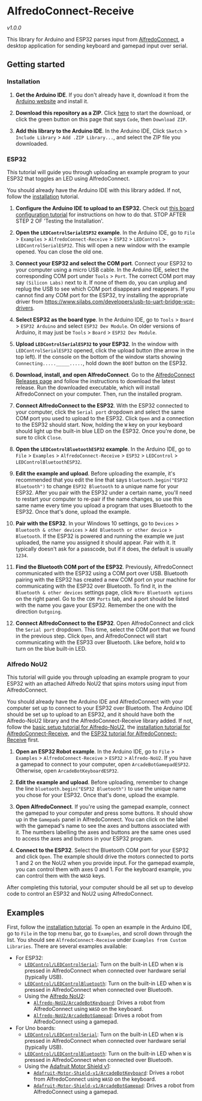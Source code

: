 # AlfredoConnect-Receive
*v1.0.0*

This library for Arduino and ESP32 parses input from [AlfredoConnect](https://github.com/AlfredoElectronics/AlfredoConnect-Desktop), a desktop application for sending keyboard and gamepad input over serial.

## Getting started

### Installation

1. **Get the Arduino IDE**. If you don't already have it, download it from the [Arduino website](https://www.arduino.cc/en/main/software) and install it.

2. **Download this repository as a ZIP**. Click [here][download] to start the download, or click the green button on this page that says `Code`, then `Download ZIP`.

3. **Add this library to the Arduino IDE**. In the Arduino IDE, Click `Sketch` > `Include Library` > `Add .ZIP Library...`, and select the ZIP file you downloaded.

### ESP32

This tutorial will guide you through uploading an example program to your ESP32 that toggles an LED using AlfredoConnect.

You should already have the Arduino IDE with this library added. If not, follow the [installation](#installation) tutorial.

1. **Configure the Arduino IDE to upload to an ESP32.** Check out [this board configuration tutorial](https://randomnerdtutorials.com/installing-the-esp32-board-in-arduino-ide-windows-instructions/) for instructions on how to do that. STOP AFTER STEP 2 OF 'Testing the Installation'.

2. **Open the `LEDControlSerialESP32` example**. In the Arduino IDE, go to `File` > `Examples` > `AlfredoConnect-Receive` > `ESP32` > `LEDControl` > `LEDControlSerialESP32`. This will open a new window with the example opened. You can close the old one.

3. **Connect your ESP32 and select the COM port**. Connect your ESP32 to your computer using a micro USB cable. In the Arduino IDE, select the corresponding COM port under `Tools` > `Port`. The correct COM port may say `(Silicon Labs)` next to it. If none of them do, you can unplug and replug the USB to see which COM port disappears and reappears. If you cannot find any COM port for the ESP32, try installing the appropriate driver from https://www.silabs.com/developers/usb-to-uart-bridge-vcp-drivers.

4. **Select ESP32 as the board type**. In the Arduino IDE, go to `Tools` > `Board` > `ESP32 Arduino` and select `ESP32 Dev Module`. On older versions of Arduino, it may just be `Tools` > `Board` > `ESP32 Dev Module`.

5. **Upload `LEDControlSerialESP32` to your ESP32**. In the window with `LEDControlSerialESP32` opened, click the upload button (the arrow in the top left). If the console on the bottom of the window starts showing `Connecting....._____.....`, hold down the `BOOT` button on the ESP32.

6. **Download, install, and open AlfredoConnect**. Go to the [AlfredoConnect Releases page](https://github.com/AlfredoElectronics/AlfredoConnect-Desktop/releases) and follow the instructions to download the latest release. Run the downloaded executable, which will install AlfredoConnect on your computer. Then, run the installed program.

7. **Connect AlfredoConnect to the ESP32**. With the ESP32 connected to your computer, click the `Serial port` dropdown and select the same COM port you used to upload to the ESP32. Click `Open` and a connection to the ESP32 should start. Now, holding the `W` key on your keyboard should light up the built-in blue LED on the ESP32. Once you're done, be sure to click `Close`.

8. **Open the `LEDControlBluetoothESP32` example**. In the Arduino IDE, go to `File` > `Examples` > `AlfredoConnect-Receive` > `ESP32` > `LEDControl` > `LEDControlBluetoothESP32`.

9. **Edit the example and upload**. Before uploading the example, it's recommended that you edit the line that says `bluetooth.begin("ESP32 Bluetooth")` to change `ESP32 Bluetooth` to a unique name for your ESP32. After you pair with the ESP32 under a certain name, you'll need to restart your computer to re-pair if the name changes, so use this same name every time you upload a program that uses Bluetooth to the ESP32. Once that's done, upload the example.

10. **Pair with the ESP32**. In your Windows 10 settings, go to `Devices` > `Bluetooth & other devices` > `Add Bluetooth or other device` > `Bluetooth`. If the ESP32 is powered and running the example we just uploaded, the name you assigned it should appear. Pair with it. It typically doesn't ask for a passcode, but if it does, the default is usually `1234`.

11. **Find the Bluetooth COM port of the ESP32**. Previously, AlfredoConnect communicated with the ESP32 using a COM port over USB. Bluetooth pairing with the ESP32 has created a new COM port on your machine for communicating with the ESP32 over Bluetooth. To find it, in the `Bluetooth & other devices` settings page, click `More Bluetooth options` on the right panel. Go to the `COM Ports` tab, and a port should be listed with the name you gave your ESP32. Remember the one with the direction `Outgoing`.

12. **Connect AlfredoConnect to the ESP32**. Open AlfredoConnect and click the `Serial port` dropdown. This time, select the COM port that we found in the previous step. Click `Open`, and AlfredoConnect will start communicating with the ESP33 over Bluetooth. Like before, hold `W` to turn on the blue built-in LED.

### Alfredo NoU2

This tutorial will guide you through uploading an example program to your ESP32 with an attached Alfredo NoU2 that spins motors using input from AlfredoConnect.

You should already have the Arduino IDE and AlfredoConnect with your computer set up to connect to your ESP32 over Bluetooth. The Arduino IDE should be set up to upload to an ESP32, and it should have both the Alfredo-NoU2 library and the AlfredoConnect-Receive library added. If not, follow the [basic setup tutorial for Alfredo-NoU2](https://github.com/AlfredoElectronics/Alfredo-NoU2#basic-setup), the [installation tutorial for AlfredoConnect-Receive](#installation), and the [ESP32 tutorial for AlfredoConnect-Receive](#esp32) first.

1. **Open an ESP32 Robot example**. In the Arduino IDE, go to `File` > `Examples` > `AlfredoConnect-Receive` > `ESP32` > `Alfredo-NoU2`. If you have a gamepad to connect to your computer, open `ArcadeBotGamepadESP32`. Otherwise, open `ArcadeBotKeyboardESP32`.

2. **Edit the example and upload**. Before uploading, remember to change the line `bluetooth.begin("ESP32 Bluetooth")` to use the unique name you chose for your ESP32. Once that's done, upload the example.

3. **Open AlfredoConnect**. If you're using the gamepad example, connect the gamepad to your computer and press some buttons. It should show up in the `Gamepads` panel in AlfredoConnect. You can click on the label with the gamepad's name to see the axes and buttons associated with it. The numbers labelling the axes and buttons are the same ones used to access the axes and buttons in your ESP32 program.

4. **Connect to the ESP32**. Select the Bluetooth COM port for your ESP32 and click `Open`. The example should drive the motors connected to ports 1 and 2 on the NoU2 when you provide input. For the gamepad example, you can control them with axes 0 and 1. For the keyboard example, you can control them with the `WASD` keys.

After completing this tutorial, your computer should be all set up to develop code to control an ESP32 and NoU2 using AlfredoConnect.

## Examples

First, follow the [installation tutorial](#installation). To open an example in the Arduino IDE, go to `File` in the top menu bar, go to `Examples`, and scroll down through the list. You should see `AlfredoConnect-Receive` under `Examples from Custom Libraries`. There are several examples available:

 * For ESP32:
   * [`LEDControl/LEDControlSerial`](examples/ESP32/LEDControl/LEDControlSerial/LEDControlSerial.ino): Turn on the built-in LED when `W` is pressed in AlfredoConnect when connected over hardware serial (typically USB).
   * [`LEDControl/LEDControlBluetooth`](examples/ESP32/LEDControl/LEDControlBluetooth/LEDControlBluetooth.ino): Turn on the built-in LED when `W` is pressed in AlfredoConnect when connected over Bluetooth.
   * Using the [Alfredo NoU2](https://github.com/AlfredoElectronics/Alfredo-NoU2):
     * [`Alfredo-NoU2/ArcadeBotKeyboard`](examples/ESP32/Alfredo-NoU2/ArcadeBotKeyboard/ArcadeBotKeyboard.ino): Drives a robot from AlfredoConnect using `WASD` on the keyboard.
     * [`Alfredo-NoU2/ArcadeBotGamepad`](examples/ESP32/Alfredo-NoU2/ArcadeBotGamepad/ArcadeBotGamepad.ino): Drives a robot from AlfredoConnect using a gamepad.
* For Uno boards:
   * [`LEDControl/LEDControlSerial`](examples/Uno/LEDControl/LEDControlSerial/LEDControlSerial.ino): Turn on the built-in LED when `W` is pressed in AlfredoConnect when connected over hardware serial (typically USB).
   * [`LEDControl/LEDControlBluetooth`](examples/Uno/LEDControl/LEDControlBluetooth/LEDControlBluetooth.ino): Turn on the built-in LED when `W` is pressed in AlfredoConnect when connected over Bluetooth.
   * Using the [Adafruit Motor Shield v1](https://github.com/adafruit/Adafruit_Motor-Shield-v1):
     * [`Adafruit-Motor-Shield-v1/ArcadeBotKeyboard`](examples/Uno/Adafruit-Motor-Shield-v1/ArcadeBotKeyboard/ArcadeBotKeyboard.ino): Drives a robot from AlfredoConnect using `WASD` on the keyboard.
     * [`Adafruit-Motor-Shield-v1/ArcadeBotGamepad`](examples/Uno/Adafruit-Motor-Shield-v1/ArcadeBotGamepad/ArcadeBotGamepad.ino): Drives a robot from AlfredoConnect using a gamepad.

[download]: https://github.com/AlfredoElectronics/AlfredoConnect-Receive/archive/refs/heads/master.zip
